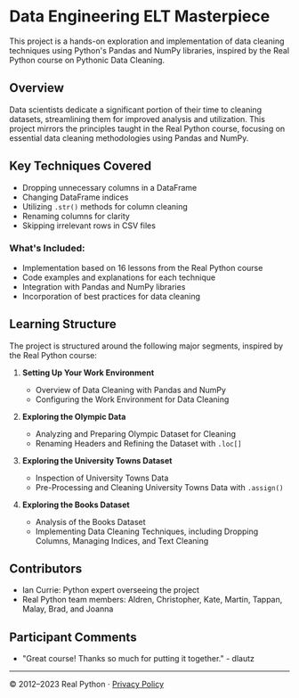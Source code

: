 # Data Engineering ELT Masterpiece

This project is a hands-on exploration and implementation of data cleaning techniques using Python's Pandas and NumPy libraries, inspired by the Real Python course on Pythonic Data Cleaning.

## Overview

Data scientists dedicate a significant portion of their time to cleaning datasets, streamlining them for improved analysis and utilization. This project mirrors the principles taught in the Real Python course, focusing on essential data cleaning methodologies using Pandas and NumPy.

## Key Techniques Covered

- Dropping unnecessary columns in a DataFrame
- Changing DataFrame indices
- Utilizing `.str()` methods for column cleaning
- Renaming columns for clarity
- Skipping irrelevant rows in CSV files

### What's Included:

- Implementation based on 16 lessons from the Real Python course
- Code examples and explanations for each technique
- Integration with Pandas and NumPy libraries
- Incorporation of best practices for data cleaning

## Learning Structure

The project is structured around the following major segments, inspired by the Real Python course:

1. **Setting Up Your Work Environment**
    - Overview of Data Cleaning with Pandas and NumPy
    - Configuring the Work Environment for Data Cleaning

2. **Exploring the Olympic Data**
    - Analyzing and Preparing Olympic Dataset for Cleaning
    - Renaming Headers and Refining the Dataset with `.loc[]`

3. **Exploring the University Towns Dataset**
    - Inspection of University Towns Data
    - Pre-Processing and Cleaning University Towns Data with `.assign()`

4. **Exploring the Books Dataset**
    - Analysis of the Books Dataset
    - Implementing Data Cleaning Techniques, including Dropping Columns, Managing Indices, and Text Cleaning

## Contributors

- Ian Currie: Python expert overseeing the project
- Real Python team members: Aldren, Christopher, Kate, Martin, Tappan, Malay, Brad, and Joanna

## Participant Comments

- "Great course! Thanks so much for putting it together." - dlautz

---

© 2012–2023 Real Python ⋅ [Privacy Policy](#) 
